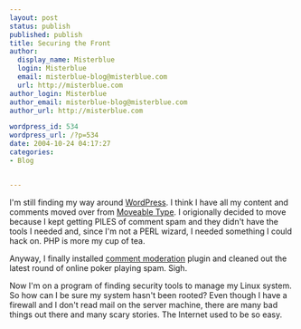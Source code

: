 ```yaml
---
layout: post
status: publish
published: publish
title: Securing the Front
author:
  display_name: Misterblue
  login: Misterblue
  email: misterblue-blog@misterblue.com
  url: http://misterblue.com
author_login: Misterblue
author_email: misterblue-blog@misterblue.com
author_url: http://misterblue.com

wordpress_id: 534
wordpress_url: /?p=534
date: 2004-10-24 04:17:27
categories:
- Blog


---
```

<p>
I'm still finding my way around <a href="http://wordpress.org/">WordPress</a>.  I think I have all my content and comments moved over from <a href="http://moveabletype.org/">Moveable Type</a>.  I origionally decided to move because I kept getting PILES of comment spam and they didn't have the tools I needed and, since I'm not a PERL wizard, I needed something I could hack on.  PHP is more my cup of tea.
</p>
<p>
Anyway, I finally installed <a href="http://theubergeeks.net/2004/08/25/optional-comment-moderation-03/">comment moderation</a>  plugin and cleaned out the latest round of online poker playing spam.  Sigh.
</p>
<p>
Now I'm on a program of finding security tools to manage my Linux system.  So how can I be sure my system hasn't been rooted?  Even though I have a firewall and I don't read mail on the server machine, there are many bad things out there and many scary stories.  The Internet used to be so easy.
</p>
